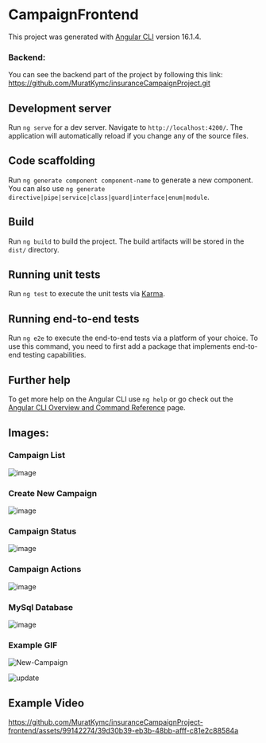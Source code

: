 # CampaignFrontend

This project was generated with [Angular CLI](https://github.com/angular/angular-cli) version 16.1.4.

### Backend:
You can see the backend part of the project by following this link: https://github.com/MuratKymc/insuranceCampaignProject.git


## Development server

Run `ng serve` for a dev server. Navigate to `http://localhost:4200/`. The application will automatically reload if you change any of the source files.

## Code scaffolding

Run `ng generate component component-name` to generate a new component. You can also use `ng generate directive|pipe|service|class|guard|interface|enum|module`.

## Build

Run `ng build` to build the project. The build artifacts will be stored in the `dist/` directory.

## Running unit tests

Run `ng test` to execute the unit tests via [Karma](https://karma-runner.github.io).

## Running end-to-end tests

Run `ng e2e` to execute the end-to-end tests via a platform of your choice. To use this command, you need to first add a package that implements end-to-end testing capabilities.

## Further help

To get more help on the Angular CLI use `ng help` or go check out the [Angular CLI Overview and Command Reference](https://angular.io/cli) page.


## Images: 

### Campaign List
![image](https://github.com/MuratKymc/insuranceCampaignProject-frontend/assets/99142274/8de627e6-e83d-4444-930f-31f1d05fb5aa)

### Create New Campaign
![image](https://github.com/MuratKymc/insuranceCampaignProject-frontend/assets/99142274/75d85ab8-3a2c-43a6-81f4-0f052d6d93cb)

### Campaign Status
![image](https://github.com/MuratKymc/insuranceCampaignProject-frontend/assets/99142274/885b2236-a00f-47f1-98a5-e91af38e83f9)

###  Campaign Actions
![image](https://github.com/MuratKymc/insuranceCampaignProject-frontend/assets/99142274/1777a3aa-3c59-4fc0-9855-48587a26db76)


###  MySql Database
![image](https://github.com/MuratKymc/insuranceCampaignProject-frontend/assets/99142274/7c74ee4c-6ade-4057-8234-a20c532f7f37)



###  Example GIF

![New-Campaign](https://github.com/MuratKymc/insuranceCampaignProject-frontend/assets/99142274/82236bc9-2822-437a-b99d-4c65ccb681e5)

![update](https://github.com/MuratKymc/insuranceCampaignProject-frontend/assets/99142274/b61283f7-4d02-4238-887f-a38b46c76325)


## Example Video


https://github.com/MuratKymc/insuranceCampaignProject-frontend/assets/99142274/39d30b39-eb3b-48bb-afff-c81e2c88584a






